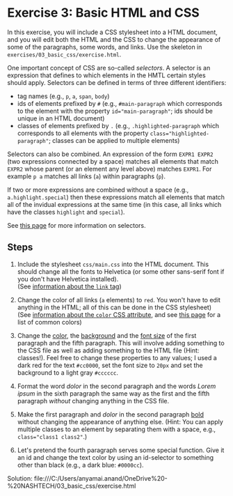 # Exercise 3: Basic HTML and CSS

In this exercise, you will include a CSS stylesheet into a HTML document, and you will edit both the HTML and the CSS to change the appearance of some of the paragraphs, some words, and links. Use the skeleton in `exercises/03_basic_css/exercise.html`.

One important concept of CSS are so-called *selectors*. A selector is an expression that defines to which elements in the HMTL certain styles should apply. Selectors can be defined in terms of three different identifiers:
 - tag names (e.g., `p`, `a`, `span`, `body`)
 - ids of elements prefixed by `#` (e.g., `#main-paragraph` which corresponds to the element with the property `id="main-paragraph"`; ids should be unique in an HTML document)
 - classes of elements prefixed by `.`  (e.g., `.highlighted-paragraph` which corresponds to all elements with the property `class="highlighted-paragraph"`; classes can be applied to multiple elements)

Selectors can also be combined. An expression of the form `EXPR1 EXPR2` (two expressions connected by a space) matches all elements that match `EXPR2` whose parent (or an element any level above) matches `EXPR1`. For example `p a` matches all links (`a`) within paragraphs (`p`).

If two or more expressions are combined without a space (e.g., `a.highlight.special`) then these expressions match all elements that match all of the invidual expressions at the same time (in this case, all links which have the classes `highlight` and `special`).

See [this page](https://www.w3schools.com/cssref/css_selectors.asp) for more information on selectors.

## Steps

1. Include the stylesheet `css/main.css` into the HTML document. This should change all the fonts to Helvetica (or some other sans-serif font if you don't have Helvetica installed).<br/>
  (See [information about the `link` tag](https://www.w3schools.com/tags/tag_link.asp))

2. Change the color of all links (`a` elements) to `red`. You won't have to edit anything in the HTML; all of this can be done in the CSS stylesheet)<br/>
  (See [information about the `color` CSS attribute](https://www.w3schools.com/cssref/pr_text_color.asp), and see [this page](https://www.w3schools.com/cssref/css_colors.asp) for a list of common colors)

3. Change the [color](https://www.w3schools.com/cssref/pr_text_color.asp), the [background](https://www.w3schools.com/cssref/pr_background-color.asp) and the [font size](https://www.w3schools.com/cssref/pr_font_font-size.asp) of the first paragraph and the fifth paragraph. This will involve adding something to the CSS file as well as adding something to the HTML file (Hint: classes!). Feel free to change these properties to any values; I used a dark red for the text `#cc0000`, set the font size to `20px` and set the background to a light gray `#cccccc`.

4. Format the word _dolor_ in the second paragraph and the words _Lorem ipsum_ in the sixth paragraph the same way as the first and the fifth paragraph *without* changing anything in the CSS file.

5. Make the first paragraph and _dolor_ in the second paragraph [bold](https://www.w3schools.com/cssref/pr_font_weight.asp) without changing the appearance of anything else. (Hint: You can apply multiple classes to an element by separating them with a space, e.g., `class="class1 class2"`.)

6. Let's pretend the fourth paragraph serves some special function. Give it an id and change the text color by using an id-selector to something other than black (e.g., a dark blue: `#0000cc`).

Solution: file:///C:/Users/anyamai.anand/OneDrive%20-%20NASHTECH/03_basic_css/exercise.html